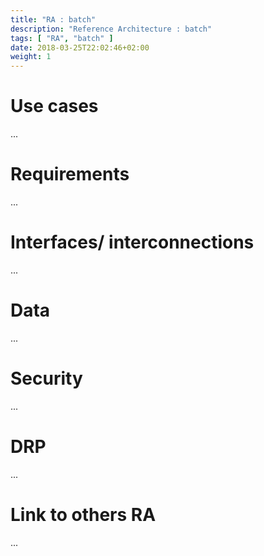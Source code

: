 ```yaml
---
title: "RA : batch"
description: "Reference Architecture : batch"
tags: [ "RA", "batch" ]
date: 2018-03-25T22:02:46+02:00
weight: 1
---
```

# Use cases

...

# Requirements

...

# Interfaces/ interconnections 

...

# Data

...

# Security 

...

# DRP

...

# Link to others RA 

...